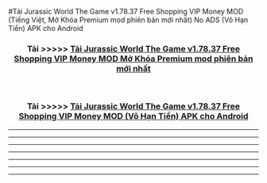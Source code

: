 #Tải Jurassic World The Game v1.78.37 Free Shopping VIP Money  MOD (Tiếng Việt, Mở Khóa Premium mod phiên bản mới nhất) No ADS (Vô Hạn Tiền) APK cho Android



<div align="center">
<h3>Tải >>>>> <a href="https://roarman.web.app/?vt=Jurassic World The Game v1.78.37 Free Shopping VIP Money ">Tải Jurassic World The Game v1.78.37 Free Shopping VIP Money  MOD Mở Khóa Premium mod phiên bản mới nhất</a></h3><br>

<h3>Tải >>>>> <a href="https://roarman.web.app/?vt=Jurassic World The Game v1.78.37 Free Shopping VIP Money ">Tải Jurassic World The Game v1.78.37 Free Shopping VIP Money  MOD (Vô Hạn Tiền) APK cho Android</a></h3>
</div>


----------------------------------------------------------

----------------------------------------------------------

----------------------------------------------------------

----------------------------------------------------------

----------------------------------------------------------

----------------------------------------------------------

----------------------------------------------------------

